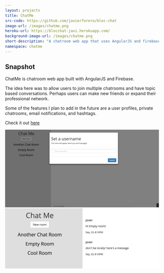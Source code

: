 ```yaml
---
layout: projects
title: ChatMe
src-code: https://github.com/javierforero/bloc-chat
image-url: /images/chatme.png
heroku-url: https://blocchat-javi.herokuapp.com/
background-image-url: /images/chatme.png
short-description: "A chatroom web app that uses AngularJS and firebase."
namespace: chatme
---
```


<div class="project__left">
  <div class="project__left__text">
    <h2>Snapshot</h2>
    <p>ChatMe is chatroom web app built with AngularJS and Firebase.</p>
    <p>The idea here was to allow users to join multiple chatrooms and have topic based conversations. Perhaps users can make new friends or expand their professional network.</p>
    <p>Some of the features I plan to add in the future are a user profiles, private chatrooms, email notifications, and hashtags.</p>
    <p>Check it out <a href="https://blocchat-javi.herokuapp.com/" target="_blank">here</a></p>
  </div>  
</div>
<div class="project__right">
  <img src="/images/chatme.jpg" />
  <img src="/images/chatme_2.jpg" />
</div>
